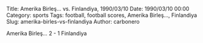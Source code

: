 Title: Amerika Birleş… vs. Finlandiya, 1990/03/10
Date: 1990/03/10 00:00
Category: sports
Tags: football, football scores, Amerika Birleş…, Finlandiya
Slug: amerika-birles-vs-finlandiya
Author: carbonero


Amerika Birleş… 2 - 1 Finlandiya

